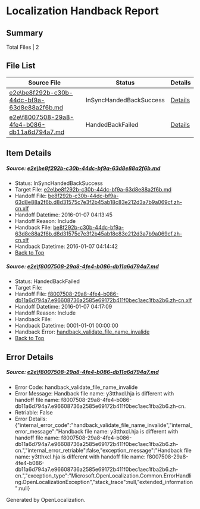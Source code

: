 # <a name='report-top'></a> Localization Handback Report

## Summary
 Total Files | 2

## File List
 Source File | Status | Details 
 ----------- | ------ | ------- 
 [e2e\be8f292b-c30b-44dc-bf9a-63d8e88a2f6b.md](https://github.com/OpenLocalizationTest/oltest/blob/38aec947cb01f4350b75bf835e12e6fc1c2c5531/e2e/be8f292b-c30b-44dc-bf9a-63d8e88a2f6b.md) | InSyncHandedBackSuccess | [Details](#46c9e6746d240888d79ae4400040fa1f45604b444)
 [e2e\f8007508-29a8-4fe4-b086-db11a6d794a7.md](https://github.com/OpenLocalizationTest/oltest/blob/929c8f95f2a0e0891ed56d6a122755b1201fb7e9/e2e/f8007508-29a8-4fe4-b086-db11a6d794a7.md) | HandedBackFailed | [Details](#136b7c6a14cd725f09f59ab04c525430d346d2ab6)

## Item Details
##### <a name='46c9e6746d240888d79ae4400040fa1f45604b444'></a> Source: [e2e\be8f292b-c30b-44dc-bf9a-63d8e88a2f6b.md](https://github.com/OpenLocalizationTest/oltest/blob/38aec947cb01f4350b75bf835e12e6fc1c2c5531/e2e/be8f292b-c30b-44dc-bf9a-63d8e88a2f6b.md)
* Status: InSyncHandedBackSuccess
* Target File: [e2e\be8f292b-c30b-44dc-bf9a-63d8e88a2f6b.md](https://github.com/OpenLocalizationTestOrg/oltest.zh-cn/blob/f8b68ad595cd8b9ef38568a8d55d818eb3fc6083/e2e/be8f292b-c30b-44dc-bf9a-63d8e88a2f6b.md)
* Handoff File: [be8f292b-c30b-44dc-bf9a-63d8e88a2f6b.d8d31575c7e3f2b45ab18c83e212d3a7b9a069cf.zh-cn.xlf](https://github.com/OpenLocalizationTestOrg/olhandoff/blob/25a7b5805d75106d76e4fddda2dcc70c7a7b2a7c/ol-handoff/OpenLocalizationTestOrg/oltest.zh-cn/yufeih/be8f292b-c30b-44dc-bf9a-63d8e88a2f6b.d8d31575c7e3f2b45ab18c83e212d3a7b9a069cf.zh-cn.xlf)
* Handoff Datetime: 2016-01-07 04:13:45
* Handoff Reason: Include
* Handback File: [be8f292b-c30b-44dc-bf9a-63d8e88a2f6b.d8d31575c7e3f2b45ab18c83e212d3a7b9a069cf.zh-cn.xlf](https://github.com/OpenLocalizationTestOrg/olhandback/blob/9b594c21d2a7ee3b72297ec095a3de66376486e2/ol-handback/OpenLocalizationTestOrg/oltest.zh-cn/yufeih/be8f292b-c30b-44dc-bf9a-63d8e88a2f6b.d8d31575c7e3f2b45ab18c83e212d3a7b9a069cf.zh-cn.xlf)
* Handback Datetime: 2016-01-07 04:14:42
* [Back to Top](#report-top)

##### <a name='136b7c6a14cd725f09f59ab04c525430d346d2ab6'></a> Source: [e2e\f8007508-29a8-4fe4-b086-db11a6d794a7.md](https://github.com/OpenLocalizationTest/oltest/blob/929c8f95f2a0e0891ed56d6a122755b1201fb7e9/e2e/f8007508-29a8-4fe4-b086-db11a6d794a7.md)
* Status: HandedBackFailed
* Target File: 
* Handoff File: [f8007508-29a8-4fe4-b086-db11a6d794a7.e96608736a2585e69172b411f0bec1aec1fba2b6.zh-cn.xlf](https://github.com/OpenLocalizationTestOrg/olhandoff/blob/c18e1272f2e5793b729bc0df600db3360b5e69cf/ol-handoff/OpenLocalizationTestOrg/oltest.zh-cn/yufeih/f8007508-29a8-4fe4-b086-db11a6d794a7.e96608736a2585e69172b411f0bec1aec1fba2b6.zh-cn.xlf)
* Handoff Datetime: 2016-01-07 04:17:09
* Handoff Reason: Include
* Handback File: 
* Handback Datetime: 0001-01-01 00:00:00
* Handback Error: [handback_validate_file_name_invalide](#136b7c6a14cd725f09f59ab04c525430d346d2ab6handback_validate_file_name_invalide)
* [Back to Top](#report-top)


## Error Details
##### <a name='136b7c6a14cd725f09f59ab04c525430d346d2ab6handback_validate_file_name_invalide'></a> Source: [e2e\f8007508-29a8-4fe4-b086-db11a6d794a7.md](#136b7c6a14cd725f09f59ab04c525430d346d2ab6)
* Error Code: handback_validate_file_name_invalide
* Error Message: Handback file name: y3tthxcl.hja is different with handoff file name: f8007508-29a8-4fe4-b086-db11a6d794a7.e96608736a2585e69172b411f0bec1aec1fba2b6.zh-cn.
* Retriable: False
* Error Details: {"internal_error_code":"handback_validate_file_name_invalide","internal_error_message":"Handback file name: y3tthxcl.hja is different with handoff file name: f8007508-29a8-4fe4-b086-db11a6d794a7.e96608736a2585e69172b411f0bec1aec1fba2b6.zh-cn.","internal_error_retriable":false,"exception_message":"Handback file name: y3tthxcl.hja is different with handoff file name: f8007508-29a8-4fe4-b086-db11a6d794a7.e96608736a2585e69172b411f0bec1aec1fba2b6.zh-cn.","exception_type":"Microsoft.OpenLocalization.Common.ErrorHandling.OpenLocalizationException","stack_trace":null,"extended_information":null}


Generated by OpenLocalization.
